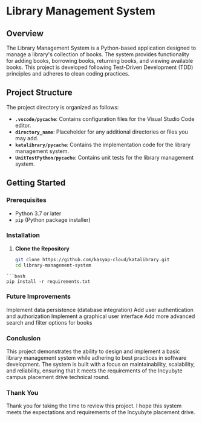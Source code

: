 # Library Management System

## Overview

The Library Management System is a Python-based application designed to manage a library's collection of books. The system provides functionality for adding books, borrowing books, returning books, and viewing available books. This project is developed following Test-Driven Development (TDD) principles and adheres to clean coding practices.

## Project Structure

The project directory is organized as follows:

- **`.vscode/pycache`**: Contains configuration files for the Visual Studio Code editor.
- **`directory_name`**: Placeholder for any additional directories or files you may add.
- **`katalibrary/pycache`**: Contains the implementation code for the library management system.
- **`UnitTestPython/pycache`**: Contains unit tests for the library management system.

## Getting Started

### Prerequisites

- Python 3.7 or later
- `pip` (Python package installer)

### Installation

1. **Clone the Repository**

   ```bash
   git clone https://github.com/kasyap-cloud/katalibrary.git
   cd library-management-system
  ```
```bash  
pip install -r requirements.txt
```

### Future Improvements
Implement data persistence (database integration)
Add user authentication and authorization
Implement a graphical user interface
Add more advanced search and filter options for books

### Conclusion
This project demonstrates the ability to design and implement a basic library management system while adhering to best practices in software development. The system is built with a focus on maintainability, scalability, and reliability, ensuring that it meets the requirements of the Incyubyte campus placement drive technical round.

### Thank You
Thank you for taking the time to review this project. I hope this system meets the expectations and requirements of the Incyubyte placement drive.
